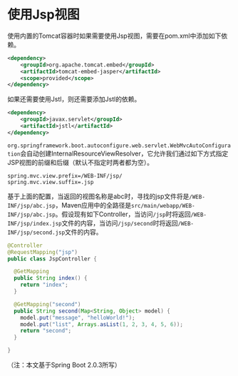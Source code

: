 # 使用Jsp视图

使用内置的Tomcat容器时如果需要使用Jsp视图，需要在pom.xml中添加如下依赖。

```xml
<dependency>
    <groupId>org.apache.tomcat.embed</groupId>
    <artifactId>tomcat-embed-jasper</artifactId>
    <scope>provided</scope>
</dependency>
```

如果还需要使用Jstl，则还需要添加Jstl的依赖。

```xml
<dependency>
    <groupId>javax.servlet</groupId>
    <artifactId>jstl</artifactId>
</dependency>
```

`org.springframework.boot.autoconfigure.web.servlet.WebMvcAutoConfiguration`会自动创建InternalResourceViewResolver，它允许我们通过如下方式指定JSP视图的前缀和后缀（默认不指定时两者都为空）。

```properties
spring.mvc.view.prefix=/WEB-INF/jsp/
spring.mvc.view.suffix=.jsp
```

基于上面的配置，当返回的视图名称是abc时，寻找的jsp文件将是`/WEB-INF/jsp/abc.jsp`，Maven应用中的全路径是`src/main/webapp/WEB-INF/jsp/abc.jsp`。假设现有如下Controller，当访问`/jsp`时将返回`/WEB-INF/jsp/index.jsp`文件的内容，当访问`/jsp/second`时将返回`/WEB-INF/jsp/second.jsp`文件的内容。

```java
@Controller
@RequestMapping("jsp")
public class JspController {

  @GetMapping
  public String index() {
    return "index";
  }

  @GetMapping("second")
  public String second(Map<String, Object> model) {
    model.put("message", "helloWorld!");
    model.put("list", Arrays.asList(1, 2, 3, 4, 5, 6));
    return "second";
  }

}
```

（注：本文基于Spring Boot 2.0.3所写）